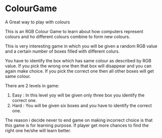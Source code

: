 # ColourGame
A Great way to play with colours 

This is an RGB Colour Game to learn about how computers represent colours and ho different colours combine to form new colours.

This is very interesting game in which you will be given a random RGB value and a certain number of boxes filled with different colurs.

You have to identify the box which has same colour as described by RGB value.
If you pick the wrong one then that box will disappear and you can again make choice.
If you pick the correct one then all other boxes will get same colour.

There are 2 levels in game:
1. Easy : In this level yoy will be given only three box you identify the correct one.
2. Hard : You will be given six boxes and you have to identify the correct one.


The reason i decide never to end game on making incorrect choice is that this game is for learning purpose. If player get more chances to find the right one he/she will learn better. 
